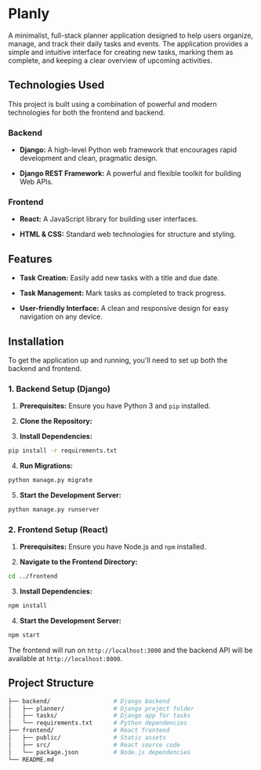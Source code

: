 # Planly

A minimalist, full-stack planner application designed to help users organize, manage, and track their daily tasks and events. The application provides a simple and intuitive interface for creating new tasks, marking them as complete, and keeping a clear overview of upcoming activities.

## Technologies Used

This project is built using a combination of powerful and modern technologies for both the frontend and backend.

### Backend

* **Django:** A high-level Python web framework that encourages rapid development and clean, pragmatic design.

* **Django REST Framework:** A powerful and flexible toolkit for building Web APIs.

### Frontend

* **React:** A JavaScript library for building user interfaces.

* **HTML & CSS:** Standard web technologies for structure and styling.

## Features

* **Task Creation:** Easily add new tasks with a title and due date.

* **Task Management:** Mark tasks as completed to track progress.

* **User-friendly Interface:** A clean and responsive design for easy navigation on any device.

## Installation

To get the application up and running, you'll need to set up both the backend and frontend.

### 1. Backend Setup (Django)

1. **Prerequisites:** Ensure you have Python 3 and `pip` installed.

2. **Clone the Repository:**

3. **Install Dependencies:**

```bash
pip install -r requirements.txt
```

4. **Run Migrations:**
```bash
python manage.py migrate
```

5. **Start the Development Server:**
```bash
python manage.py runserver
```

### 2. Frontend Setup (React)

1. **Prerequisites:** Ensure you have Node.js and `npm` installed.

2. **Navigate to the Frontend Directory:**
```bash
cd ../frontend
```

3. **Install Dependencies:**
```bash
npm install
```

4. **Start the Development Server:**
```bash
npm start
```

The frontend will run on `http://localhost:3000` and the backend API will be available at `http://localhost:8000`.

## Project Structure
```bash
├── backend/                  # Django backend
│   ├── planner/              # Django project folder
│   ├── tasks/                # Django app for tasks
│   └── requirements.txt      # Python dependencies
├── frontend/                 # React frontend
│   ├── public/               # Static assets
│   ├── src/                  # React source code
│   └── package.json          # Node.js dependencies
└── README.md
```
